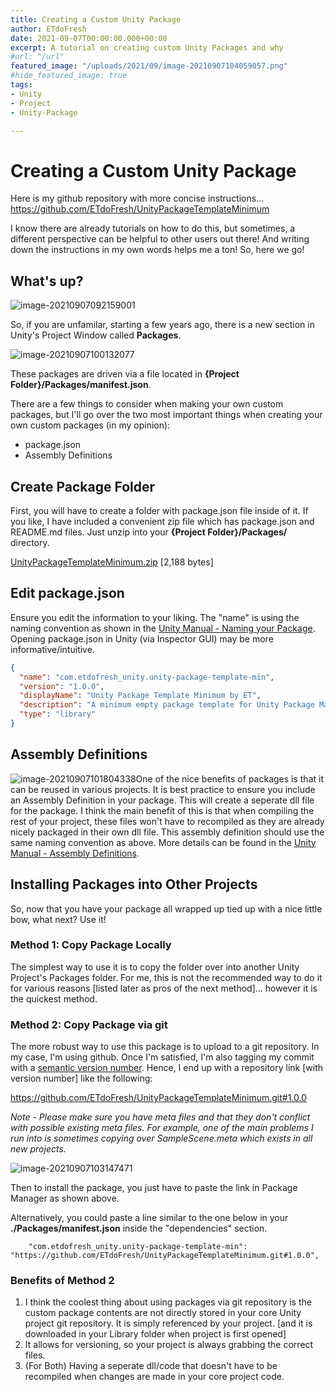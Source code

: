 ```yaml
---
title: Creating a Custom Unity Package
author: ETdoFresh
date: 2021-09-07T00:00:00.000+00:00
excerpt: A tutorial on creating custom Unity Packages and why
#url: "/url"
featured_image: "/uploads/2021/09/image-20210907104059057.png"
#hide_featured_image: true
tags:
- Unity
- Project
- Unity-Package

---
```


# Creating a Custom Unity Package

Here is my github repository with more concise instructions...  
https://github.com/ETdoFresh/UnityPackageTemplateMinimum

I know there are already tutorials on how to do this, but sometimes, a different perspective can be helpful to other users out there! And writing down the instructions in my own words helps me a ton! So, here we go!

## What's up?

![image-20210907092159001](/uploads/2021/09/image-20210907092159001.png)

So, if you are unfamilar, starting a few years ago, there is a new section in Unity's Project Window called **Packages**.

![image-20210907100132077](/uploads/2021/09/image-20210907100132077.png)

These packages are driven via a file located in **{Project Folder}/Packages/manifest.json**.

There are a few things to consider when making your own custom packages, but I'll go over the two most important things when creating your own custom packages (in my opinion):

- package.json
- Assembly Definitions

## Create Package Folder

First, you will have to create a folder with package.json file inside of it. If you like, I have included a convenient zip file which has package.json and README.md files. Just unzip into your  **{Project Folder}/Packages/** directory.

[UnityPackageTemplateMinimum.zip](/uploads/2021/09/UnityPackageTemplateMinimum.zip) [2,188 bytes]

## Edit package.json

Ensure you edit the information to your liking. The "name" is using the naming convention as shown in the [Unity Manual - Naming your Package](https://docs.unity3d.com/Manual/cus-naming.html). Opening package.json in Unity (via Inspector GUI) may be more informative/intuitive.

```json
{
  "name": "com.etdofresh_unity.unity-package-template-min",
  "version": "1.0.0",
  "displayName": "Unity Package Template Minimum by ET",
  "description": "A minimum empty package template for Unity Package Manager.",
  "type": "library"
}
```

## Assembly Definitions

![image-20210907101804338](/uploads/2021/09/image-20210907101804338.png)One of the nice benefits of packages is that it can be reused in various projects. It is best practice to ensure you include an Assembly Definition in your package. This will create a seperate dll file for the package. I think the main benefit of this is that when compiling the rest of your project, these files won't have to recompiled as they are already nicely packaged in their own dll file. This assembly definition should use the same naming convention as above. More details can be found in the [Unity Manual - Assembly Definitions](https://docs.unity3d.com/Manual/ScriptCompilationAssemblyDefinitionFiles.html).

## Installing Packages into Other Projects

So, now that you have your package all wrapped up tied up with a nice little bow, what next? Use it! 

### Method 1: Copy Package Locally

The simplest way to use it is to copy the folder over into another Unity Project's Packages folder. For me, this is not the recommended way to do it for various reasons [listed later as pros of the next method]... however it is the quickest method.

### Method 2: Copy Package via git

The more robust way to use this package is to upload to a git repository. In my case, I'm using github. Once I'm satisfied, I'm also tagging my commit with a [semantic version number](https://semver.org/). Hence, I end up with a repository link [with version number] like the following:

https://github.com/ETdoFresh/UnityPackageTemplateMinimum.git#1.0.0

*Note - Please make sure you have meta files and that they don't conflict with possible existing meta files. For example, one of the main problems I run into is sometimes copying over SampleScene.meta which exists in all new projects.*

![image-20210907103147471](/uploads/2021/09/image-20210907103147471.png)

Then to install the package, you just have to paste the link in Package Manager as shown above.

Alternatively, you could paste a line similar to the one below in your **./Packages/manifest.json** inside the "dependencies" section.

```
    "com.etdofresh_unity.unity-package-template-min": "https://github.com/ETdoFresh/UnityPackageTemplateMinimum.git#1.0.0",
```

### Benefits of Method 2

1. I think the coolest thing about using packages via git repository is the custom package contents are not directly stored in your core Unity project git repository. It is simply referenced by your project. [and it is downloaded in your Library folder when project is first opened]
2. It allows for versioning, so your project is always grabbing the correct files.
3. (For Both) Having a seperate dll/code that doesn't have to be recompiled when changes are made in your core project code.

